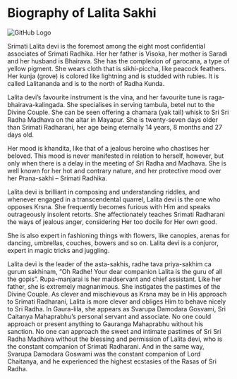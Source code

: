 # Biography of Lalita Sakhi
![GitHub Logo](https://www.mayapur.com/wp-content/uploads/2019/09/lalitaXSakhi.jpg)

Srimati Lalita devi is the foremost among the eight most confidential associates of Srimati Radhika. Her her father is Visoka, her mother is Saradi and her husband is Bhairava. She has the complexion of garocana, a type of yellow pigment. She wears cloth that is sikhi-piccha, like peacock feathers. Her kunja (grove) is colored like lightning and is studded with rubies. It is called Lalitananda and is to the north of Radha Kunda.

Lalita devi’s favourite instrument is the vina, and her favourite tune is raga-bhairava-kalingada. She specialises in serving tambula, betel nut to the Divine Couple. She can be seen offering a chamara (yak tail) whisk to Sri Sri Radha Madhava on the altar in Mayapur. She is twenty-seven days older than Srimati Radharani, her age being eternally 14 years, 8 months and 27 days old.

Her mood is khandita, like that of a jealous heroine who chastises her beloved. This mood is never manifested in relation to herself, however, but only when there is a delay in the meeting of Sri Radha and Madhava. She is well known for her hot and contrary nature, and her protective mood over her Prana-sakhi – Srimati Radhika.

Lalita devi is brilliant in composing and understanding riddles, and whenever engaged in a transcendental quarrel, Lalita devi is the one who opposes Krsna. She frequently becomes furious with Him and speaks outrageously insolent retorts. She affectionately teaches Srimati Radharani the ways of jealous anger, considering Her too docile for Her own good.

She is also expert in fashioning things with flowers, like canopies, arenas for dancing, umbrellas, couches, bowers and so on. Lalita devi is a conjuror, expert in magic tricks and juggling.

Lalita devi is the leader of the asta-sakhis, radhe tava priya-sakhim ca gurum sakhinam, “Oh Radhe! Your dear companion Lalita is the guru of all the gopis”. Rupa-manjarai is her maidservant and chief assistant. Like her father, she is extremely magnanimous. She instigates the pastimes of the Divine Couple. As clever and mischievous as Krsna may be in His approach to Srimati Radharani, Lalita is more clever and obliges Him to behave nicely to Sri Radha.
In Gaura-lila, she appears as Svarupa Damodara Gosvami, Sri Caitanya Mahaprabhu’s personal servant and associate. No one could approach or present anything to Gauranga Mahaprabhu without his sanction.
No one can approach the sweet and intimate pastimes of Sri Sri Radha Madhava without the blessing and permission of Lalita devi, who is the constant companion of Srimati Radharani. And in the same way, Svarupa Damodara Goswami was the constant companion of Lord Chaitanya, and he experienced the highest ecstasies of the Rasas of Sri Radha.
